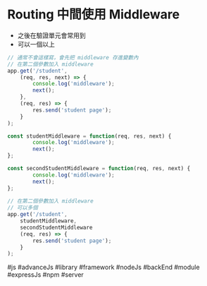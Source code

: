 # Routing 中間使用 Middleware
- 之後在驗證單元會常用到
- 可以一個以上
```js
// 通常不會這樣寫，會先把 middleware 存進變數內
// 在第二個參數加入 middleware
app.get('/student',
	(req, res, next) => {
		console.log('middleware');
		next();
	},
	(req, res) => {
		res.send('student page');
	}
);
```

```js
const studentMiddleware = function(req, res, next) {
		console.log('middleware');
		next();
};

const secondStudentMiddleware = function(req, res, next) {
		console.log('middleware');
		next();
};
			
// 在第二個參數加入 middleware
// 可以多個
app.get('/student',
	studentMiddleware,
	secondStudentMiddleware
	(req, res) => {
		res.send('student page');
	}
);
```

#js #advanceJs #library #framework #nodeJs #backEnd #module #expressJs #npm #server 